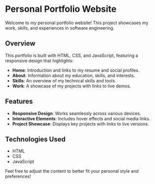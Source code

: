 # Personal Portfolio Website

Welcome to my personal portfolio website! This project showcases my work, skills, and experiences in software engineering.

## Overview

This portfolio is built with HTML, CSS, and JavaScript, featuring a responsive design that highlights:
- **Home**: Introduction and links to my resume and social profiles.
- **About**: Information about my education, skills, and interests.
- **Skills**: An overview of my technical skills and tools.
- **Work**: A showcase of my projects with links to live demos.

## Features

- **Responsive Design**: Works seamlessly across various devices.
- **Interactive Elements**: Includes hover effects and social media links.
- **Project Showcase**: Displays key projects with links to live versions.

## Technologies Used

- HTML
- CSS
- JavaScript

Feel free to adjust the content to better fit your personal style and preferences!

